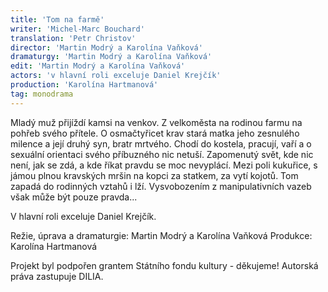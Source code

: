 ```yaml
---
title: 'Tom na farmě'
writer: 'Michel-Marc Bouchard'
translation: 'Petr Christov'
director: 'Martin Modrý a Karolína Vaňková'
dramaturgy: 'Martin Modrý a Karolína Vaňková'
edit: 'Martin Modrý a Karolína Vaňková'
actors: 'v hlavní roli exceluje Daniel Krejčík'
production: 'Karolína Hartmanová'
tag: monodrama
---
```

Mladý muž přijíždí kamsi na venkov. Z velkoměsta na rodinou farmu na pohřeb svého přítele. 
O osmačtyřicet krav stará matka jeho zesnulého milence a její druhý syn, bratr mrtvého. 
Chodí do kostela, pracují, vaří a o sexuální orientaci svého příbuzného nic netuší. 
Zapomenutý svět, kde nic není, jak se zdá, a kde říkat pravdu se moc nevyplácí. 
Mezi poli kukuřice, s jámou plnou kravských mršin na kopci za statkem, za vytí kojotů.
Tom zapadá do rodinných vztahů i lží. 
Vysvobozením z manipulativních vazeb však může být pouze pravda...

V hlavní roli exceluje Daniel Krejčík.

Režie, úprava a dramaturgie: Martin Modrý a Karolína Vaňková
Produkce: Karolína Hartmanová


Projekt byl podpořen grantem Státního fondu kultury - děkujeme!
Autorská práva zastupuje DILIA.
